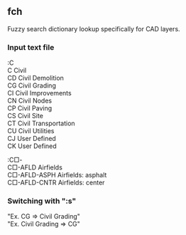 fch
------
Fuzzy search dictionary lookup specifically for CAD layers. 

### Input text file
:C  
C Civil  
CD Civil Demolition  
CG Civil Grading  
CI Civil Improvements  
CN Civil Nodes  
CP Civil Paving  
CS Civil Site  
CT Civil Transportation  
CU Civil Utilities  
CJ User Defined  
CK User Defined  
  
:C□-  
C□-AFLD Airfields  
C□-AFLD-ASPH Airfields: asphalt  
C□-AFLD-CNTR Airfields: center  
  
### Switching with ":s"
"Ex. CG => Civil Grading"  
"Ex. Civil Grading => CG"  
